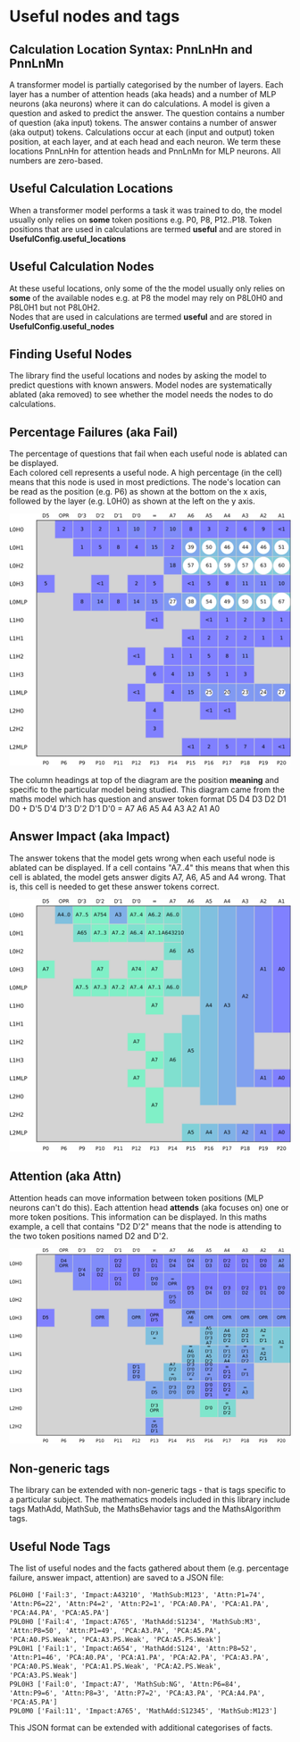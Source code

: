 # Useful nodes and tags

## Calculation Location Syntax: PnnLnHn and PnnLnMn 
A transformer model is partially categorised by the number of layers. 
Each layer has a number of attention heads (aka heads) and a number of MLP neurons (aka neurons) where it can do calculations.
A model is given a question and asked to predict the answer. The question contains a number of question (aka input) tokens. 
The answer contains a number of answer (aka output) tokens.
Calculations occur at each (input and output) token position, at each layer, and at each head and each neuron.
We term these locations PnnLnHn for attention heads and PnnLnMn for MLP neurons. All numbers are zero-based.

## Useful Calculation Locations 
When a transformer model performs a task it was trained to do, the model usually only relies on **some** token positions e.g. P0, P8, P12..P18.
Token positions that are used in calculations are termed **useful** and are stored in **UsefulConfig.useful_locations**

## Useful Calculation Nodes
At these useful locations, only some of the the model usually only relies on **some** of the available nodes e.g. at P8 the model may rely on P8L0H0 and P8L0H1 but not P8L0H2.     
Nodes that are used in calculations are termed **useful** and are stored in **UsefulConfig.useful_nodes**

## Finding Useful Nodes
The library find the useful locations and nodes by asking the model to predict questions with known answers. 
Model nodes are systematically ablated (aka removed) to see whether the model needs the nodes to do calculations.

## Percentage Failures (aka Fail)
The percentage of questions that fail when each useful node is ablated can be displayed.   
Each colored cell represents a useful node. A high percentage (in the cell) means that this node is used in most predictions.
The node's location can be read as the position (e.g. P6) as shown at the bottom on the x axis, followed by the layer (e.g. L0H0) as shown at the left on the y axis.

![FailureRate](./assets/ins1_mix_d6_l3_h4_t40K_s372001FailureFrequencyBehaviorPerNode.svg?raw=true "FailureRate")

The column headings at top of the diagram are the position **meaning** and specific to the particular model being studied. 
This diagram came from the maths model which has question and answer token format
D5 D4 D3 D2 D1 D0 + D'5 D'4 D'3 D'2 D'1 D'0 = A7 A6 A5 A4 A3 A2 A1 A0

## Answer Impact (aka Impact)
The answer tokens that the model gets wrong when each useful node is ablated can be displayed. If a cell contains "A7..4" this means that when this cell is ablated, the model gets answer digits A7, A6, A5 and A4 wrong. That is, this cell is needed to get these answer tokens correct. 

![AnswerImpact](./assets/ins1_mix_d6_l3_h4_t40K_s372001AnswerImpactBehaviorPerNode.svg?raw=true "AnswerImpact")

## Attention (aka Attn)
Attention heads can move information between token positions (MLP neurons can't do this). Each attention head **attends** (aka focuses on) one or more token positions. This information can be displayed.
In this maths example, a cell that contains "D2 D'2" means that the node is attending to the two token positions named D2 and D'2. 

![Attention](./assets/ins1_mix_d6_l3_h4_t40K_s372001AttentionBehaviorPerHead.svg?raw=true "Attention")

## Non-generic tags
The library can be extended with non-generic tags - that is tags specific to a particular subject. The mathematics models included in this library include tags MathAdd, MathSub, the MathsBehavior tags and the MathsAlgorithm tags.    

## Useful Node Tags
The list of useful nodes and the facts gathered about them (e.g. percentage failure, answer impact, attention) are saved to a JSON file:

```P0L0H3 ['Fail:3', 'Impact:A7', 'MathSub:M0', 'Attn:P0=100']
P6L0H0 ['Fail:3', 'Impact:A43210', 'MathSub:M123', 'Attn:P1=74', 'Attn:P6=22', 'Attn:P4=2', 'Attn:P2=1', 'PCA:A0.PA', 'PCA:A1.PA', 'PCA:A4.PA', 'PCA:A5.PA']
P9L0H0 ['Fail:4', 'Impact:A765', 'MathAdd:S1234', 'MathSub:M3', 'Attn:P8=50', 'Attn:P1=49', 'PCA:A3.PA', 'PCA:A5.PA', 'PCA:A0.PS.Weak', 'PCA:A3.PS.Weak', 'PCA:A5.PS.Weak']
P9L0H1 ['Fail:1', 'Impact:A654', 'MathAdd:S124', 'Attn:P8=52', 'Attn:P1=46', 'PCA:A0.PA', 'PCA:A1.PA', 'PCA:A2.PA', 'PCA:A3.PA', 'PCA:A0.PS.Weak', 'PCA:A1.PS.Weak', 'PCA:A2.PS.Weak', 'PCA:A3.PS.Weak']
P9L0H3 ['Fail:0', 'Impact:A7', 'MathSub:NG', 'Attn:P6=84', 'Attn:P9=6', 'Attn:P8=3', 'Attn:P7=2', 'PCA:A3.PA', 'PCA:A4.PA', 'PCA:A5.PA']
P9L0M0 ['Fail:11', 'Impact:A765', 'MathAdd:S12345', 'MathSub:M123']
```

This JSON format can be extended with additional categorises of facts.
